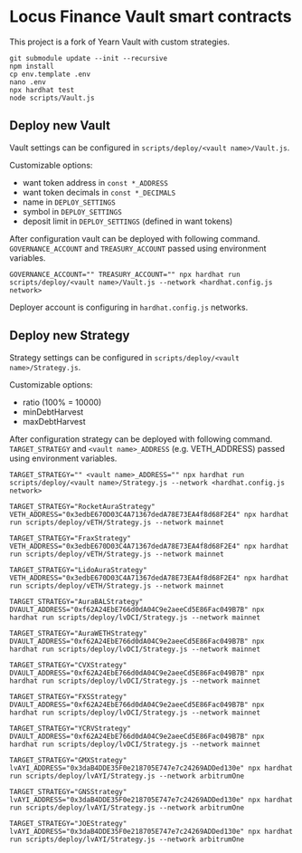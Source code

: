 # Locus Finance Vault smart contracts

This project is a fork of Yearn Vault with custom strategies.

```shell
git submodule update --init --recursive
npm install
cp env.template .env
nano .env
npx hardhat test
node scripts/Vault.js
```
## Deploy new Vault

Vault settings can be configured in `scripts/deploy/<vault name>/Vault.js`. 

Customizable options:
* want token address in `const *_ADDRESS`
* want token decimals in `const *_DECIMALS`
* name in `DEPLOY_SETTINGS`
* symbol in `DEPLOY_SETTINGS`
* deposit limit in `DEPLOY_SETTINGS` (defined in want tokens)

After configuration vault can be deployed with following command. `GOVERNANCE_ACCOUNT` and `TREASURY_ACCOUNT` passed using environment variables.

```
GOVERNANCE_ACCOUNT="" TREASURY_ACCOUNT="" npx hardhat run scripts/deploy/<vault name>/Vault.js --network <hardhat.config.js network>
```
Deployer account is configuring in `hardhat.config.js` networks.

## Deploy new Strategy

Strategy settings can be configured in `scripts/deploy/<vault name>/Strategy.js`. 

Customizable options:
* ratio (100% = 10000)
* minDebtHarvest
* maxDebtHarvest

After configuration strategy can be deployed with following command. `TARGET_STRATEGY` and `<vault name>_ADDRESS` (e.g. VETH_ADDRESS) passed using environment variables.

```
TARGET_STRATEGY="" <vault name>_ADDRESS="" npx hardhat run scripts/deploy/<vault name>/Strategy.js --network <hardhat.config.js network>

TARGET_STRATEGY="RocketAuraStrategy" VETH_ADDRESS="0x3edbE670D03C4A71367dedA78E73EA4f8d68F2E4" npx hardhat run scripts/deploy/vETH/Strategy.js --network mainnet

TARGET_STRATEGY="FraxStrategy" VETH_ADDRESS="0x3edbE670D03C4A71367dedA78E73EA4f8d68F2E4" npx hardhat run scripts/deploy/vETH/Strategy.js --network mainnet

TARGET_STRATEGY="LidoAuraStrategy" VETH_ADDRESS="0x3edbE670D03C4A71367dedA78E73EA4f8d68F2E4" npx hardhat run scripts/deploy/vETH/Strategy.js --network mainnet

TARGET_STRATEGY="AuraBALStrategy" DVAULT_ADDRESS="0xf62A24EbE766d0dA04C9e2aeeCd5E86Fac049B7B" npx hardhat run scripts/deploy/lvDCI/Strategy.js --network mainnet

TARGET_STRATEGY="AuraWETHStrategy" DVAULT_ADDRESS="0xf62A24EbE766d0dA04C9e2aeeCd5E86Fac049B7B" npx hardhat run scripts/deploy/lvDCI/Strategy.js --network mainnet

TARGET_STRATEGY="CVXStrategy" DVAULT_ADDRESS="0xf62A24EbE766d0dA04C9e2aeeCd5E86Fac049B7B" npx hardhat run scripts/deploy/lvDCI/Strategy.js --network mainnet

TARGET_STRATEGY="FXSStrategy" DVAULT_ADDRESS="0xf62A24EbE766d0dA04C9e2aeeCd5E86Fac049B7B" npx hardhat run scripts/deploy/lvDCI/Strategy.js --network mainnet

TARGET_STRATEGY="YCRVStrategy" DVAULT_ADDRESS="0xf62A24EbE766d0dA04C9e2aeeCd5E86Fac049B7B" npx hardhat run scripts/deploy/lvDCI/Strategy.js --network mainnet

TARGET_STRATEGY="GMXStrategy" lvAYI_ADDRESS="0x3daB4DDE35F0e218705E747e7c24269ADDed130e" npx hardhat run scripts/deploy/lvAYI/Strategy.js --network arbitrumOne

TARGET_STRATEGY="GNSStrategy" lvAYI_ADDRESS="0x3daB4DDE35F0e218705E747e7c24269ADDed130e" npx hardhat run scripts/deploy/lvAYI/Strategy.js --network arbitrumOne

TARGET_STRATEGY="JOEStrategy" lvAYI_ADDRESS="0x3daB4DDE35F0e218705E747e7c24269ADDed130e" npx hardhat run scripts/deploy/lvAYI/Strategy.js --network arbitrumOne

```